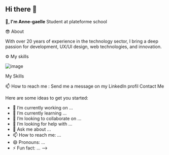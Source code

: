 ## Hi there 👋


**👋, I'm Anne-gaelle**
Student at plateforme school

😎 About 

With over 20 years of experience in the technology sector, I bring a deep passion for development, UX/UI design, web technologies, and innovation. 

⚙️ My skills

![image](https://github.com/user-attachments/assets/780ae16d-7424-4e16-b6e6-a5f7f028baea)



My Skills

📫 How to reach me : Send me a message on my LinkedIn profil
Contact Me

Here are some ideas to get you started:

- 🔭 I’m currently working on ...
- 🌱 I’m currently learning ...
- 👯 I’m looking to collaborate on ...
- 🤔 I’m looking for help with ...
- 💬 Ask me about ...
- 📫 How to reach me: ...
- 😄 Pronouns: ...
- ⚡ Fun fact: ...
-->
